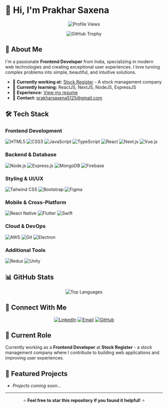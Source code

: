 # 👋 Hi, I'm Prakhar Saxena

<div align="center">
  
  ![Profile Views](https://komarev.com/ghpvc/?username=theprakharsaxena&label=Profile%20views&color=0e75b6&style=flat)
  
  ![GitHub Trophy](https://github-profile-trophy.vercel.app/?username=theprakharsaxena&theme=radical&no-frame=false&no-bg=true&margin-w=4&column=7)
  
</div>

## 🚀 About Me

I'm a passionate **Frontend Developer** from India, specializing in modern web technologies and creating exceptional user experiences. I love turning complex problems into simple, beautiful, and intuitive solutions.

- 🔭 **Currently working at:** [Stock Register](https://www.stockregister.in/) - A stock management company
- 🌱 **Currently learning:** ReactJS, NextJS, NodeJS, ExpressJS
- 💼 **Experience:** [View my resume](https://drive.google.com/file/d/1DyBjNoVD2ygSdGzIbLwNkwIcs7YA1DyJ/view?usp=sharing)
- 📧 **Contact:** prakharsaxena5125@gmail.com

## 🛠️ Tech Stack

### Frontend Development
![HTML5](https://img.shields.io/badge/-HTML5-E34F26?style=flat-square&logo=html5&logoColor=white)
![CSS3](https://img.shields.io/badge/-CSS3-1572B6?style=flat-square&logo=css3&logoColor=white)
![JavaScript](https://img.shields.io/badge/-JavaScript-F7DF1E?style=flat-square&logo=javascript&logoColor=black)
![TypeScript](https://img.shields.io/badge/-TypeScript-007ACC?style=flat-square&logo=typescript&logoColor=white)
![React](https://img.shields.io/badge/-React-61DAFB?style=flat-square&logo=react&logoColor=black)
![Next.js](https://img.shields.io/badge/-Next.js-000000?style=flat-square&logo=next.js&logoColor=white)
![Vue.js](https://img.shields.io/badge/-Vue.js-4FC08D?style=flat-square&logo=vue.js&logoColor=white)

### Backend & Database
![Node.js](https://img.shields.io/badge/-Node.js-339933?style=flat-square&logo=node.js&logoColor=white)
![Express.js](https://img.shields.io/badge/-Express.js-000000?style=flat-square&logo=express&logoColor=white)
![MongoDB](https://img.shields.io/badge/-MongoDB-47A248?style=flat-square&logo=mongodb&logoColor=white)
![Firebase](https://img.shields.io/badge/-Firebase-FFCA28?style=flat-square&logo=firebase&logoColor=black)

### Styling & UI/UX
![Tailwind CSS](https://img.shields.io/badge/-Tailwind_CSS-38B2AC?style=flat-square&logo=tailwind-css&logoColor=white)
![Bootstrap](https://img.shields.io/badge/-Bootstrap-7952B3?style=flat-square&logo=bootstrap&logoColor=white)
![Figma](https://img.shields.io/badge/-Figma-F24E1E?style=flat-square&logo=figma&logoColor=white)

### Mobile & Cross-Platform
![React Native](https://img.shields.io/badge/-React_Native-61DAFB?style=flat-square&logo=react&logoColor=black)
![Flutter](https://img.shields.io/badge/-Flutter-02569B?style=flat-square&logo=flutter&logoColor=white)
![Swift](https://img.shields.io/badge/-Swift-FA7343?style=flat-square&logo=swift&logoColor=white)

### Cloud & DevOps
![AWS](https://img.shields.io/badge/-AWS-232F3E?style=flat-square&logo=amazon-aws&logoColor=white)
![Git](https://img.shields.io/badge/-Git-F05032?style=flat-square&logo=git&logoColor=white)
![Electron](https://img.shields.io/badge/-Electron-47848F?style=flat-square&logo=electron&logoColor=white)

### Additional Tools
![Redux](https://img.shields.io/badge/-Redux-764ABC?style=flat-square&logo=redux&logoColor=white)
![Unity](https://img.shields.io/badge/-Unity-000000?style=flat-square&logo=unity&logoColor=white)

## 📊 GitHub Stats

<div align="center">
  
  ![Top Languages](https://github-readme-stats.vercel.app/api/top-langs?username=theprakharsaxena&show_icons=true&locale=en&layout=compact&theme=radical)
  
</div>

## 🤝 Connect With Me

<div align="center">
  
  [![LinkedIn](https://img.shields.io/badge/-LinkedIn-0077B5?style=for-the-badge&logo=linkedin&logoColor=white)](https://linkedin.com/in/prakhar-saxena-ps)
  [![Email](https://img.shields.io/badge/-Email-D14836?style=for-the-badge&logo=gmail&logoColor=white)](mailto:prakharsaxena5125@gmail.com)
  [![GitHub](https://img.shields.io/badge/-GitHub-181717?style=for-the-badge&logo=github&logoColor=white)](https://github.com/theprakharsaxena)
  
</div>

## 🎯 Current Role

Currently working as a **Frontend Developer** at **Stock Register** - a stock management company where I contribute to building web applications and improving user experiences.

## 🌟 Featured Projects

- *Projects coming soon...*

---

<div align="center">
  
  ⭐ **Feel free to star this repository if you found it helpful!** ⭐
  
</div>
